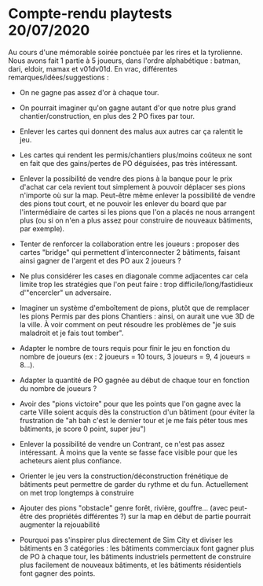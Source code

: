 # Compte-rendu playtests 20/07/2020

Au cours d'une mémorable soirée ponctuée par les rires et la tyrolienne.
Nous avons fait 1 partie à 5 joueurs, dans l'ordre alphabétique : batman, dari, eldoir, mamax et v01dv01d.
En vrac, différentes remarques/idées/suggestions :

- On ne gagne pas assez d'or à chaque tour.

- On pourrait imaginer qu'on gagne autant d'or que notre plus grand chantier/construction, en plus des 2 PO fixes par tour.

- Enlever les cartes qui donnent des malus aux autres car ça ralentit le jeu.

- Les cartes qui rendent les permis/chantiers plus/moins coûteux ne sont en fait que des gains/pertes de PO déguisées, pas très intéressant.

- Enlever la possibilité de vendre des pions à la banque pour le prix d'achat car cela revient tout simplement à pouvoir déplacer ses pions n'importe où sur la map. Peut-être même enlever la possibilité de vendre des pions tout court, et ne pouvoir les enlever du board que par l'intermédiaire de cartes si les pions que l'on a placés ne nous arrangent plus (ou si on n'en a plus assez pour construire de nouveaux bâtiments, par exemple).

- Tenter de renforcer la collaboration entre les joueurs : proposer des cartes "bridge" qui permettent d'interconnecter 2 bâtiments, faisant ainsi gagner de l'argent et des PO aux 2 joueurs ?

- Ne plus considérer les cases en diagonale comme adjacentes car cela limite trop les stratégies que l'on peut faire : trop difficile/long/fastidieux d'"encercler" un adversaire.

- Imaginer un système d'emboîtement de pions, plutôt que de remplacer les pions Permis par des pions Chantiers : ainsi, on aurait une vue 3D de la ville. À voir comment on peut résoudre les problèmes de "je suis maladroit et je fais tout tomber".

- Adapter le nombre de tours requis pour finir le jeu en fonction du nombre de joueurs (ex : 2 joueurs = 10 tours, 3 joueurs = 9, 4 joueurs = 8...).

- Adapter la quantité de PO gagnée au début de chaque tour en fonction du nombre de joueurs ?

- Avoir des "pions victoire" pour que les points que l'on gagne avec la carte Ville soient acquis dès la construction d'un bâtiment (pour éviter la frustration de "ah bah c'est le dernier tour et je me fais péter tous mes bâtiments, je score 0 point, super jeu")

- Enlever la possibilité de vendre un Contrant, ce n'est pas assez intéressant. À moins que la vente se fasse face visible pour que les acheteurs aient plus confiance.

- Orienter le jeu vers la construction/déconstruction frénétique de bâtiments peut permettre de garder du rythme et du fun. Actuellement on met trop longtemps à construire

- Ajouter des pions "obstacle" genre forêt, rivière, gouffre... (avec peut-être des propriétés différentes ?) sur la map en début de partie pourrait augmenter la rejouabilité

- Pourquoi pas s'inspirer plus directement de Sim City et diviser les bâtiments en 3 catégories : les bâtiments commerciaux font gagner plus de PO à chaque tour, les bâtiments industriels permettent de construire plus facilement de nouveaux bâtiments, et les bâtiments résidentiels font gagner des points.
